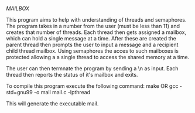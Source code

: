 *MAILBOX*



This program aims to help with understanding of threads and semaphores. The program takes in a number from the user (must be less than 11) and creates that number of threads. Each thread then gets assigned a mailbox, which can hold a single message at a time. After these are created the parent thread then prompts the user to input a message and a recipient child thread mailbox. Using semaphores the acces to such mailboxes is protected allowing a a single thread to access the shared memory at a time.

The user can then termnate the program by sending a \n as input. Each thread then reports the status of it's mailbox and exits.  



To compile this program execute the following command:
	make
	OR
	gcc -std=gnu99 -o mail mail.c -lpthread


This will generate the executable mail.



